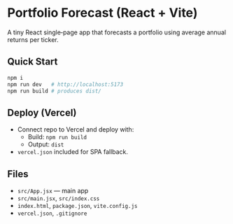 # Portfolio Forecast (React + Vite)

A tiny React single‑page app that forecasts a portfolio using average annual returns per ticker.

## Quick Start
```bash
npm i
npm run dev   # http://localhost:5173
npm run build # produces dist/
```

## Deploy (Vercel)
- Connect repo to Vercel and deploy with:
  - Build: `npm run build`
  - Output: `dist`
- `vercel.json` included for SPA fallback.

## Files
- `src/App.jsx` — main app
- `src/main.jsx`, `src/index.css`
- `index.html`, `package.json`, `vite.config.js`
- `vercel.json`, `.gitignore`
